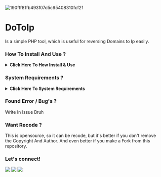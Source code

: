 ![190fff81fb493f07d5c95408310fcf2f](https://user-images.githubusercontent.com/45889833/102017442-82485080-3d99-11eb-9236-98ac2d96a878.jpg)

# DoToIp
Is a simple PHP tool, which is useful for reversing Domains to Ip easily.

### How To Install And Use ? 
<details>
 <summary><strong>Click Here To How Install & Use</strong></summary>
    - 🤔 git clone https://github.com/imyhacker/DOTOIP</br>
    - 🤔 cd DOTOIO</br>
    - 🤔 php index</br>
</details>

### System Requirements ? 
<details>
 <summary><strong>Click Here To System Requirements</strong></summary>
    - 🤔 PHP >5,7</br>
    - 🤔 PHP is installed globally</br>
    - 🤔 Strong Internet Connection</br>
    - 🤔 Storage Medium / Large is Better</br>
</details>

### Found Error / Bug's ?
Write In Issue Bruh


### Want Recode ?
This is opensource, so it can be recode, but it's better if you don't remove the Copyright And Author.
And even better if you make a Fork from this repository.


### Let's connect!
<p>
    <a href="https://medium.com/@ariikun" target="blank"><img src="https://img.shields.io/badge/Arii-kun-30302f?style=flat&logo=medium" /></a>
    <a href="https://www.paypal.me/arikungans" target="blank"><img src="https://ionicabizau.github.io/badges/paypal.svg" /></a>
    <a href="https://t.me/darbex_x" target="_blank"><img src="https://img.shields.io/badge/Arii-kun-30302f?style=flat&logo=telegram" /></a>
</p>
